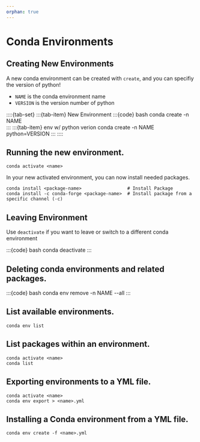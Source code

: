 ```yaml
---
orphan: true
---
```


# Conda Environments

## Creating New Environments

A new conda environment can be created with `create`, and you can specifiy the version of python!

- `NAME` is the conda environment name
- `VERSION` is the version number of python
  
::::{tab-set}
:::{tab-item} New Environment
:::{code} bash
conda create -n NAME                          
:::
:::{tab-item} env w/ python verion
conda create -n NAME python=VERSION
:::
::::

## Running the new environment.

```
conda activate <name>
```

In your new activated environment, you can now install needed packages.

```
conda install <package-name>                 # Install Package
conda install -c conda-forge <package-name>  # Install package from a specific channel (-c)
```

## Leaving Environment

Use `deactivate` if you want to leave or switch to a different conda environment

:::{code} bash
conda deactivate
:::

## Deleting conda environments and related packages.

:::{code} bash
conda env remove -n NAME --all
:::

## List available environments.

```
conda env list
```

## List packages within an environment.

```
conda activate <name>
conda list
```


## Exporting environments to a YML file.

```
conda activate <name>
conda env export > <name>.yml
```


## Installing a Conda environment from a YML file.

```
conda env create -f <name>.yml
```




